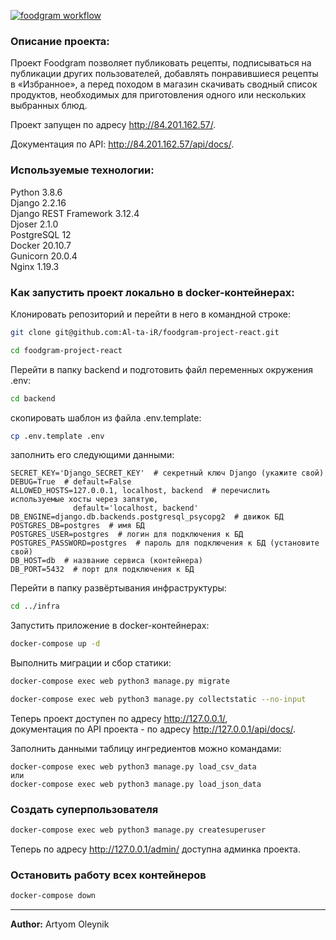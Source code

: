 [![foodgram workflow](https://github.com/Al-ta-iR/foodgram-project-react/actions/workflows/foodgram_workflow.yml/badge.svg)](https://github.com/Al-ta-iR/foodgram-project-react/actions/workflows/foodgram_workflow.yml)

### Описание проекта:

Проект Foodgram позволяет публиковать рецепты, подписываться на 
публикации других пользователей, добавлять понравившиеся рецепты в «Избранное», 
а перед походом в магазин скачивать сводный список продуктов, 
необходимых для приготовления одного или нескольких выбранных блюд.

Проект запущен по адресу <http://84.201.162.57/>.

Документация по API: <http://84.201.162.57/api/docs/>.

### Используемые технологии:
Python 3.8.6  
Django 2.2.16  
Django REST Framework 3.12.4  
Djoser 2.1.0  
PostgreSQL 12  
Docker 20.10.7  
Gunicorn 20.0.4  
Nginx 1.19.3

### Как запустить проект локально в docker-контейнерах:

Клонировать репозиторий и перейти в него в командной строке:

```bash
git clone git@github.com:Al-ta-iR/foodgram-project-react.git
```

```bash
cd foodgram-project-react
```

Перейти в папку backend и подготовить файл переменных окружения .env:

```bash
cd backend
```

скопировать шаблон из файла .env.template:
```bash
cp .env.template .env
```

заполнить его следующими данными:
```
SECRET_KEY='Django_SECRET_KEY'  # секретный ключ Django (укажите свой)
DEBUG=True  # default=False
ALLOWED_HOSTS=127.0.0.1, localhost, backend  # перечислить используемые хосты через запятую,
              default='localhost, backend'
DB_ENGINE=django.db.backends.postgresql_psycopg2  # движок БД
POSTGRES_DB=postgres  # имя БД
POSTGRES_USER=postgres  # логин для подключения к БД
POSTGRES_PASSWORD=postgres  # пароль для подключения к БД (установите свой)
DB_HOST=db  # название сервиса (контейнера)
DB_PORT=5432  # порт для подключения к БД
```

Перейти в папку развёртывания инфраструктуры:

```bash
cd ../infra
```

Запустить приложение в docker-контейнерах:

```bash
docker-compose up -d
```

Выполнить миграции и сбор статики:

```bash
docker-compose exec web python3 manage.py migrate
```
    
```bash
docker-compose exec web python3 manage.py collectstatic --no-input
```

Теперь проект доступен по адресу <http://127.0.0.1/>,  
документация по API проекта - по адресу <http://127.0.0.1/api/docs/>.

Заполнить данными таблицу ингредиентов можно командами:

```
docker-compose exec web python3 manage.py load_csv_data
или
docker-compose exec web python3 manage.py load_json_data
```

### Создать суперпользователя

```bash
docker-compose exec web python3 manage.py createsuperuser
```

Теперь по адресу <http://127.0.0.1/admin/> доступна админка проекта.

### Остановить работу всех контейнеров

```bash
docker-compose down
```
___________________________________
**Author:** Artyom Oleynik
